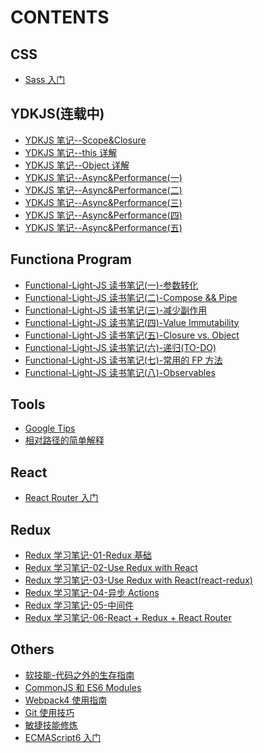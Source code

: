 # CONTENTS

## CSS

- [Sass 入门](/CSS/Sass入门.md)

## YDKJS(连载中)

- [YDKJS 笔记--Scope&Closure](/YDKJS/Scope-Closure.md)
- [YDKJS 笔记--this 详解](/YDKJS/this详解.md)
- [YDKJS 笔记--Object 详解](/YDKJS/Object详解.md)
- [YDKJS 笔记--Async&Performance(一)](</YDKJS/YDKJS笔记--Async&Performance(一)/README.md>)
- [YDKJS 笔记--Async&Performance(二)](</YDKJS/YDKJS笔记--Async&Performance(二)/README.md>)
- [YDKJS 笔记--Async&Performance(三)](</YDKJS/YDKJS笔记--Async&Performance(三)/README.md>)
- [YDKJS 笔记--Async&Performance(四)](</YDKJS/YDKJS笔记--Async&Performance(四)/README.md>)
- [YDKJS 笔记--Async&Performance(五)](</YDKJS/YDKJS笔记--Async&Performance(五)/README.md>)

## Functiona Program

- [Functional-Light-JS 读书笔记(一)-参数转化](/FP/参数转化.md)
- [Functional-Light-JS 读书笔记(二)-Compose && Pipe](/FP/Compose&&Pipe.md)
- [Functional-Light-JS 读书笔记(三)-减少副作用](/FP/减少副作用.md)
- [Functional-Light-JS 读书笔记(四)-Value Immutability](/FP/ValueImmutability.md)
- [Functional-Light-JS 读书笔记(五)-Closure vs. Object](/FP/ClosureVsObject.md)
- [Functional-Light-JS 读书笔记(六)-递归(TO-DO)](</FP/递归(TO-DO).md>)
- [Functional-Light-JS 读书笔记(七)-常用的 FP 方法](/FP/常用的FP方法.md)
- [Functional-Light-JS 读书笔记(八)-Observables](/FP/Observables.md)

## Tools

- [Google Tips](/Tools/google-tips.md)
- [相对路径的简单解释](/Tools/URL.md)

## React

- [React Router 入门](/React/react-router.md)

## Redux

- [Redux 学习笔记-01-Redux 基础](/Redux/Redux基础.md)
- [Redux 学习笔记-02-Use Redux with React](/Redux/UseReduxwithReact.md)
- [Redux 学习笔记-03-Use Redux with React(react-redux)](</Redux/UseReduxwithReact(react-redux).md>)
- [Redux 学习笔记-04-异步 Actions](/Redux/异步Actions.md)
- [Redux 学习笔记-05-中间件](/Redux/中间件.md)
- [Redux 学习笔记-06-React + Redux + React Router](/Redux/React+Redux+ReactRouter.md)

## Others

- [软技能-代码之外的生存指南](/Others/软技能-代码之外的生存指南.md)
- [CommonJS 和 ES6 Modules](/Others/CommonJS和ES6Modules.md)
- [Webpack4 使用指南](/Others/webpack4-guide.md)
- [Git 使用技巧](/Others/Git使用技巧.md)
- [敏捷技能修炼](/Others/敏捷技能修炼.md)
- [ECMAScript6 入门](/Others/ECMAScript6入门.md)
